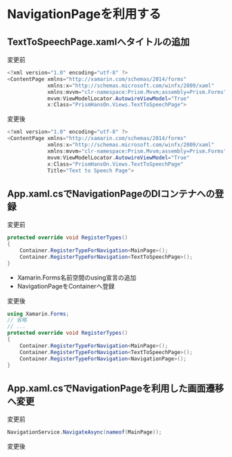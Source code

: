 # NavigationPageを利用する

## TextToSpeechPage.xamlへタイトルの追加  

変更前
```cs
<?xml version="1.0" encoding="utf-8" ?>
<ContentPage xmlns="http://xamarin.com/schemas/2014/forms"
             xmlns:x="http://schemas.microsoft.com/winfx/2009/xaml"
             xmlns:mvvm="clr-namespace:Prism.Mvvm;assembly=Prism.Forms"
             mvvm:ViewModelLocator.AutowireViewModel="True"
             x:Class="PrismHansOn.Views.TextToSpeechPage">
```

変更後
```cs
<?xml version="1.0" encoding="utf-8" ?>
<ContentPage xmlns="http://xamarin.com/schemas/2014/forms"
             xmlns:x="http://schemas.microsoft.com/winfx/2009/xaml"
             xmlns:mvvm="clr-namespace:Prism.Mvvm;assembly=Prism.Forms"
             mvvm:ViewModelLocator.AutowireViewModel="True"
             x:Class="PrismHansOn.Views.TextToSpeechPage"
             Title="Text to Speech Page">
```

## App.xaml.csでNavigationPageのDIコンテナへの登録  

変更前  
```cs
protected override void RegisterTypes()
{
    Container.RegisterTypeForNavigation<MainPage>();
    Container.RegisterTypeForNavigation<TextToSpeechPage>();
}
```

* Xamarin.Forms名前空間のusing宣言の追加  
* NavigationPageをContainerへ登録  

変更後  
```cs
using Xamarin.Forms;
// 省略
// ...
protected override void RegisterTypes()
{
    Container.RegisterTypeForNavigation<MainPage>();
    Container.RegisterTypeForNavigation<TextToSpeechPage>();
    Container.RegisterTypeForNavigation<NavigationPage>();
}
```

## App.xaml.csでNavigationPageを利用した画面遷移へ変更  

変更前  
```cs
NavigationService.NavigateAsync(nameof(MainPage));
```

変更後
```cs
```  

